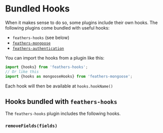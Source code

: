 # Bundled Hooks

When it makes sense to do so, some plugins include their own hooks. The following plugins come bundled with useful hooks:

- `feathers-hooks` (see below)
- [`feathers-mongoose`](databases/mongoose.md)
- [`feathers-authentication`](authorization/bundled-hooks.md)


You can import the hooks from a plugin like this:
```js
import {hooks} from 'feathers-hooks';
// Or like this
import {hooks as mongooseHooks} from 'feathers-mongoose';
```
Each hook will then be available at `hooks.hookName()`

## Hooks bundled with `feathers-hooks`

The `feathers-hooks` plugin includes the following hooks.

### `removeFields(fields)`
